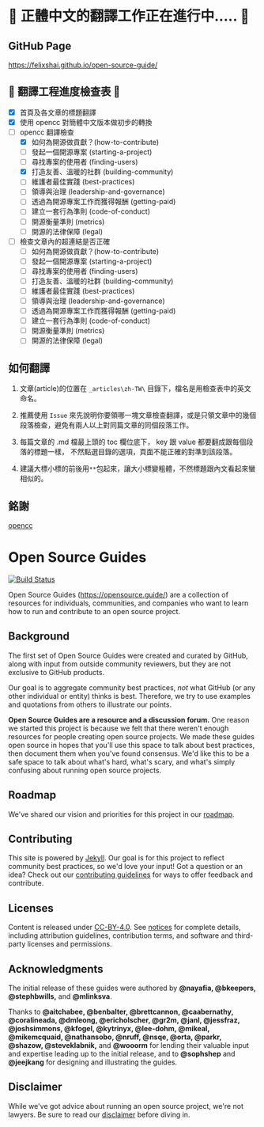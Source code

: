 # :wrench: 正體中文的翻譯工作正在進行中..... :wrench:

## GitHub Page 

https://felixshai.github.io/open-source-guide/

## :memo: 翻譯工程進度檢查表 :memo:
- [X] 首頁及各文章的標題翻譯
- [X] 使用 opencc 對簡體中文版本做初步的轉換
- [ ] opencc 翻譯檢查
  
  - [X] 如何為開源做貢獻？(how-to-contribute)
  - [ ] 發起一個開源專案 (starting-a-project)
  - [ ] 尋找專案的使用者 (finding-users)
  - [X] 打造友善、溫暖的社群 (building-community)
  - [ ] 維護者最佳實踐 (best-practices)
  - [ ] 領導與治理 (leadership-and-governance)
  - [ ] 透過為開源專案工作而獲得報酬 (getting-paid)
  - [ ] 建立一套行為準則 (code-of-conduct)
  - [ ] 開源衡量準則 (metrics)
  - [ ] 開源的法律保障 (legal)
  
- [ ] 檢查文章內的超連結是否正確
  
  - [ ] 如何為開源做貢獻？(how-to-contribute)
  - [ ] 發起一個開源專案 (starting-a-project)
  - [ ] 尋找專案的使用者 (finding-users)
  - [ ] 打造友善、溫暖的社群 (building-community)
  - [ ] 維護者最佳實踐 (best-practices)
  - [ ] 領導與治理 (leadership-and-governance)
  - [ ] 透過為開源專案工作而獲得報酬 (getting-paid)
  - [ ] 建立一套行為準則 (code-of-conduct)
  - [ ] 開源衡量準則 (metrics)
  - [ ] 開源的法律保障 (legal)

## 如何翻譯
1.	文章(article)的位置在 `_articles\zh-TW\` 目錄下，檔名是用檢查表中的英文命名。

2.	推薦使用 `Issue` 來先說明你要領哪一塊文章檢查翻譯，或是只領文章中的幾個段落檢查，避免有兩人以上對同篇文章的同個段落工作。

3.	每篇文章的 .md 檔最上頭的 toc 欄位底下， key 跟 value 都要翻成跟每個段落的標題一樣，
	不然點選目錄的選項，頁面不能正確的對準到該段落。

4.	建議大標小標的前後用`**`包起來，讓大小標變粗體，不然標題跟內文看起來蠻相似的。

## 銘謝

[opencc](https://github.com/BYVoid/OpenCC)


# Open Source Guides

[![Build Status](https://travis-ci.org/github/opensource.guide.svg?branch=gh-pages)](https://travis-ci.org/github/opensource.guide)

Open Source Guides (https://opensource.guide/) are a collection of resources for individuals, communities, and companies who want to learn how to run and contribute to an open source project.

## Background
The first set of Open Source Guides were created and curated by GitHub, along with input from outside community reviewers, but they are not exclusive to GitHub products.

Our goal is to aggregate community best practices, *not* what GitHub (or any other individual or entity) thinks is best. Therefore, we try to use examples and quotations from others to illustrate our points.

**Open Source Guides are a resource and a discussion forum.** One reason we started this project is because we felt that there weren't enough resources for people creating open source projects. We made these guides open source in hopes that you'll use this space to talk about best practices, then document them when you've found consensus. We'd like this to be a safe space to talk about what's hard, what's scary, and what's simply confusing about running open source projects.

## Roadmap

We've shared our vision and priorities for this project in our [roadmap](docs/roadmap.md).

## Contributing

This site is powered by [Jekyll](https://jekyllrb.com/). Our goal is for this project to reflect community best practices, so we'd love your input! Got a question or an idea? Check out our [contributing guidelines](/CONTRIBUTING.md) for ways to offer feedback and contribute.

## Licenses

Content is released under [CC-BY-4.0](https://creativecommons.org/licenses/by/4.0/). See [notices](notices.md) for complete details, including attribution guidelines, contribution terms, and software and third-party licenses and permissions.

## Acknowledgments

The initial release of these guides were authored by **@nayafia, @bkeepers, @stephbwills,** and **@mlinksva**.

Thanks to **@aitchabee, @benbalter, @brettcannon, @caabernathy, @coralineada, @dmleong, @ericholscher, @gr2m, @janl, @jessfraz, @joshsimmons, @kfogel, @kytrinyx, @lee-dohm, @mikeal, @mikemcquaid, @nathansobo, @nruff, @nsqe, @orta, @parkr, @shazow, @steveklabnik,** and **@wooorm** for lending their valuable input and expertise leading up to the initial release, and to **@sophshep** and **@jeejkang** for designing and illustrating the guides.

## Disclaimer
While we've got advice about running an open source project, we're not lawyers. Be sure to read our [disclaimer](notices.md#legal-disclaimer) before diving in.

